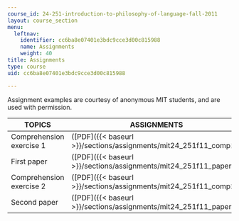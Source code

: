 ```yaml
---
course_id: 24-251-introduction-to-philosophy-of-language-fall-2011
layout: course_section
menu:
  leftnav:
    identifier: cc6ba8e07401e3bdc9cce3d00c815988
    name: Assignments
    weight: 40
title: Assignments
type: course
uid: cc6ba8e07401e3bdc9cce3d00c815988

---
```


Assignment examples are courtesy of anonymous MIT students, and are used with permission.

| TOPICS | ASSIGNMENTS | STUDENT EXAMPLES |
| --- | --- | --- |
| Comprehension exercise 1 | ([PDF]({{< baseurl >}}/sections/assignments/mit24_251f11_comp1)) | ([PDF]({{< baseurl >}}/sections/assignments/mit24_251f11_s2_comp1)) |
| First paper | ([PDF]({{< baseurl >}}/sections/assignments/mit24_251f11_paper1)) | ([PDF]({{< baseurl >}}/sections/assignments/mit24_251f11_s2_paper1)) |
| Comprehension exercise 2 | ([PDF]({{< baseurl >}}/sections/assignments/mit24_251f11_comp2)) | ([PDF]({{< baseurl >}}/sections/assignments/mit24_251f11_s2_comp2)) |
| Second paper | ([PDF]({{< baseurl >}}/sections/assignments/mit24_251f11_paper2)) | ([PDF]({{< baseurl >}}/sections/assignments/mit24_251f11_s2_paper2))
